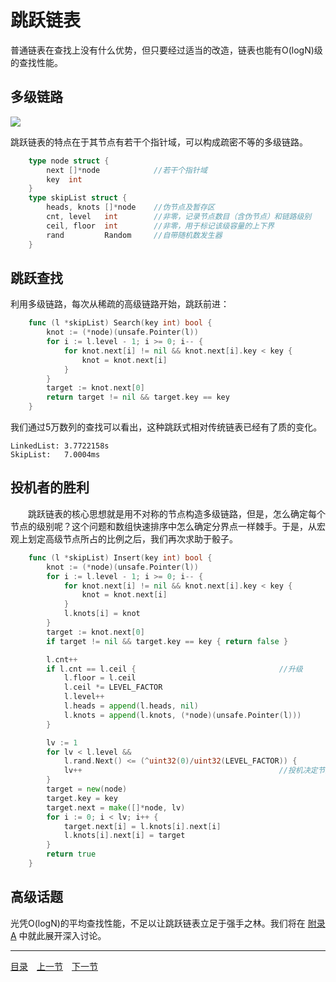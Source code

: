 # 跳跃链表
普通链表在查找上没有什么优势，但只要经过适当的改造，链表也能有O(logN)级的查找性能。

## 多级链路
![](../images/SkipList.png)

跳跃链表的特点在于其节点有若干个指针域，可以构成疏密不等的多级链路。
```go
	type node struct {
		next []*node			//若干个指针域
		key  int
	}
	type skipList struct {
		heads, knots []*node	//伪节点及暂存区
		cnt, level   int 		//非零，记录节点数目（含伪节点）和链路级别
		ceil, floor  int		//非零，用于标记该级容量的上下界
		rand         Random		//自带随机数发生器
	}
```

## 跳跃查找
利用多级链路，每次从稀疏的高级链路开始，跳跃前进：
```go
	func (l *skipList) Search(key int) bool {
		knot := (*node)(unsafe.Pointer(l))
		for i := l.level - 1; i >= 0; i-- {
			for knot.next[i] != nil && knot.next[i].key < key {
				knot = knot.next[i]
			}
		}
		target := knot.next[0]
		return target != nil && target.key == key
	}
```
我们通过5万数列的查找可以看出，这种跳跃式相对传统链表已经有了质的变化。

	LinkedList: 3.7722158s
	SkipList:   7.0004ms

## 投机者的胜利
　　跳跃链表的核心思想就是用不对称的节点构造多级链路，但是，怎么确定每个节点的级别呢？这个问题和数组快速排序中怎么确定分界点一样棘手。于是，从宏观上划定高级节点所占的比例之后，我们再次求助于骰子。
```go
	func (l *skipList) Insert(key int) bool {
		knot := (*node)(unsafe.Pointer(l))
		for i := l.level - 1; i >= 0; i-- {
			for knot.next[i] != nil && knot.next[i].key < key {
				knot = knot.next[i]
			}
			l.knots[i] = knot
		}
		target := knot.next[0]
		if target != nil && target.key == key { return false }

		l.cnt++
		if l.cnt == l.ceil {								//升级
			l.floor = l.ceil
			l.ceil *= LEVEL_FACTOR
			l.level++
			l.heads = append(l.heads, nil)
			l.knots = append(l.knots, (*node)(unsafe.Pointer(l)))
		}

		lv := 1
		for lv < l.level &&
			l.rand.Next() <= (^uint32(0)/uint32(LEVEL_FACTOR)) {
			lv++											//投机决定节点级别
		}
		target = new(node)
		target.key = key
		target.next = make([]*node, lv)
		for i := 0; i < lv; i++ {
			target.next[i] = l.knots[i].next[i]
			l.knots[i].next[i] = target
		}
		return true
	}
```

## 高级话题
光凭O(logN)的平均查找性能，不足以让跳跃链表立足于强手之林。我们将在 [附录A](08-A.md) 中就此展开深入讨论。

---
[目录](../index.md)　[上一节](02-B.md)　[下一节](02.md)
